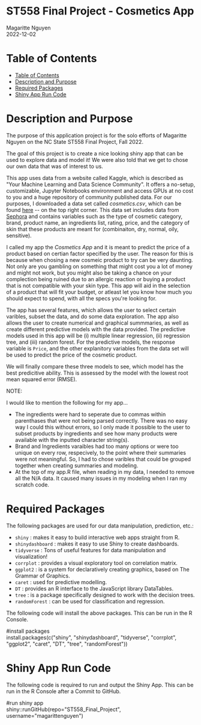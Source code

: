 ST558 Final Project - Cosmetics App
================
Magaritte Nguyen  
2022-12-02

<!-- 
Your README.md file should have the following things (you can create this in R markdown or just update the .md file that exists):

• Brief description of the app and its purpose.
• A list of packages needed to run the app.
• A line of code that would install all the packages used (so we can easily grab that and run it prior to
running your app).
• The shiny::runGitHub() code that we can copy and paste into RStudio to run your app.

You do not need to use github pages for this project (unless you want to).
 -->

<!-- TOC -->

# Table of Contents

-   <a href="#table-of-contents" id="toc-table-of-contents">Table of Contents</a>
-   <a href="#description-and-purpose" id="toc-description-and-purpose">Description and Purpose</a>
-   <a href="#required-packages" id="toc-required-packages">Required Packages</a>
-   <a href="#shiny-app-run-code" id="toc-shiny-app-run-code">Shiny App Run Code</a> 

<!--  Brief description of the app and its purpose  -->

# Description and Purpose

The purpose of this application project is for the solo efforts of Magaritte Nguyen on the NC State ST558 Final Project, Fall 2022.

The goal of this project is to create a nice looking shiny app that can be used to explore data and model it! We were also told that we get to chose our own data that was of interest to us. 

This app uses data from a website called Kaggle, which is described as "Your Machine Learning and Data Science Community". It offers a no-setup, customizable, Jupyter Notebooks environment and access GPUs at no cost to you and a huge repository of community published data. For our purposes, I downloaded a data set called *cosmetics.csv*, which can be found [here](https://www.kaggle.com/datasets/kingabzpro/cosmetics-datasets) -- on the top right corner. This data set includes data from [Sephora](https://en.wikipedia.org/wiki/Sephora) and contains variables such as the type of cosmetic category, brand, product name, an ingredients list, rating, price, and the category of skin that these products are meant for (combinaiton, dry, normal, oily, sensitive). 

I called my app the *Cosmetics App* and it is meant to predict the price of a product based on certian factor specified by the user. The reason for this is because when chosing a new cosmeic product to try can be very daunting. Not only are you gambling on something that might cost you a lot of money and might not work, but you might also be taking a chance on your complection being ruined due to an allergic reaction or buying a product that is not compatible with your skin type. This app will aid in the selection of a product that will fit your budget, or atleast let you know how much you should expect to spend, with all the specs you're looking for.

The app has several features, which allows the user to select certain varibles, subset the data, and do some data exploration. The app also allows the user to create numerical and graphical summmaries, as well as create different predictive models with the data provided. The predictive models used in this app will be (i) multiple linear regression, (ii) regression tree, and (iii) random forest. For the predictive models, the response variable is `Price`, and the other explanitory variables from the data set will be used to predict the price of the cosmetic product. 

We will finally compare these three models to see, which model has the best predicitive ability. This is assessed by the model with the lowest root mean squared error (RMSE).  

NOTE: 

I would like to mention the following for my app...

- The ingredients were hard to seperate due to commas within parenthases that were not being parsed correctly. There was no easy way I could this without errors, so I only made it possible to the user to subset products by ingredients and see how many products were available with the inputted character string(s). 
- Brand and Ingredients varaibles had too many options or were too unique on every row, respecively, to the point where their summaries were not meaningful. So, I had to chose varibles that could be grouped together when creating summaries and modeling.
- At the top of my app.R file, when reading in my data, I needed to remove all the N/A data. It caused many issues in my modeling when I ran my scratch code.

<!-- A list of packages needed to run the app -->

# Required Packages

The following packages are used for our data manipulation, prediction, etc.:

* `shiny`          : makes it easy to build interactive web apps straight from R.
* `shinydashboard` : makes it easy to use Shiny to create dashboards.
* `tidyverse`      : Tons of useful features for data manipulation and visualization!
* `corrplot`       : provides a visual exploratory tool on correlation matrix.
* `ggplot2`        : is a system for declaratively creating graphics, based on The Grammar of Graphics.
* `caret`          : used for predictive modelling.
* `DT`             : provides an R interface to the JavaScript library DataTables.
* `tree`           : is a package specifically designed to work with the decision trees.
* `randomForest`   : can be used for classification and regression. <!-- might remove -->

<!-- A line of code that would install all the packages used (so we can easily grab that and run it prior to running your app). -->

The following code will install the above packages. This can be run in the R Console.

#install packages   
install.packages(c("shiny", "shinydashboard", 
                   "tidyverse", "corrplot", "ggplot2", "caret", "DT", 
                   "tree", "randomForest"))

<!-- The shiny::runGitHub() code that we can copy and paste into RStudio to run your app -->

# Shiny App Run Code

The following code is required to run and output the Shiny App. This can be run in the R Console after a Commit to GitHub.

#run shiny app   
shiny::runGitHub(repo="ST558_Final_Project", username="magarittenguyen")


